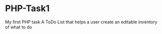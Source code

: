 # PHP-Task1
My first PHP task
A ToDo List that helps a user create an editable inventory of what to do
